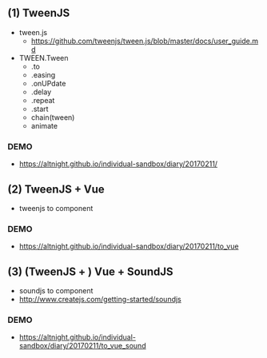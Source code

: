 ## (1) TweenJS

- tween.js
  - https://github.com/tweenjs/tween.js/blob/master/docs/user_guide.md
- TWEEN.Tween
  - .to
  - .easing
  - .onUPdate
  - .delay
  - .repeat
  - .start
  - chain(tween)
  - animate

### DEMO

- https://altnight.github.io/individual-sandbox/diary/20170211/

## (2) TweenJS + Vue

- tweenjs to component

### DEMO

- https://altnight.github.io/individual-sandbox/diary/20170211/to_vue

## (3) (TweenJS + ) Vue + SoundJS

- soundjs to component
- http://www.createjs.com/getting-started/soundjs

### DEMO

- https://altnight.github.io/individual-sandbox/diary/20170211/to_vue_sound

